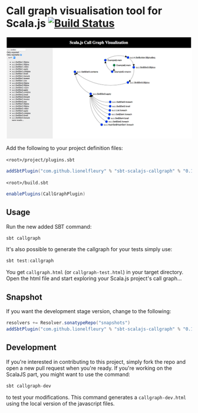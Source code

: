 # Call graph visualisation tool for Scala.js [![Build Status](https://travis-ci.org/lionelfleury/scala-js-call-graph.svg?branch=dev)](https://travis-ci.org/lionelfleury/scala-js-call-graph)

![alt tag](https://raw.githubusercontent.com/lionelfleury/scala-js-call-graph/release/screenshot.png)

Add the following to your project definition files:

`<root>/project/plugins.sbt`
```scala
addSbtPlugin("com.github.lionelfleury" % "sbt-scalajs-callgraph" % "0.1.2")
```
`<root>/build.sbt`
```scala
enablePlugins(CallGraphPlugin)
```

## Usage
Run the new added SBT command:
```scala
sbt callgraph
```

It's also possible to generate the callgraph for your tests simply use:
```scala
sbt test:callgraph
```

You get `callgraph.html` (or `callgraph-test.html`) in your target directory.
Open the html file and start exploring your Scala.js project's call graph...

## Snapshot
If you want the development stage version, change to the following:
```scala
resolvers += Resolver.sonatypeRepo("snapshots")
addSbtPlugin("com.github.lionelfleury" % "sbt-scalajs-callgraph" % "0.1.3-SNAPSHOT")
```

## Development
If you're interested in contributing to this project, simply fork the repo and open a new pull request when you're ready.
If you're working on the ScalaJS part, you might want to use the command:
```scala
sbt callgraph-dev
```
to test your modifications. This command generates a `callgraph-dev.html` using the local version of the javascript files.

